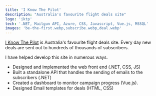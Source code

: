 ```yaml
---
title: 'I Know The Pilot'
description: "Australia's favourite flight deals site"
logo: 'iktp'
tech: '.NET, Mailgun API, Azure, CSS, Javascript, Vue.js, MSSQL'
images: 'be-the-first.webp,subscribe.webp,deal.webp'
---
```


[I Know The Pilot](https://iknowthepilot.com.au/) is Australia's favourite flight deals site. Every day new deals are sent out to hundreds of thousands of subscribers. 

I have helped develop this site in numerous ways. 

* Designed and implemented the web front end (.NET, CSS, JS)
* Built a standalone API that handles the sending of emails to the subscribers (.NET)
* Created a dashboard to monitor campaign progress (Vue.js). 
* Designed Email templates for deals (HTML, CSS)